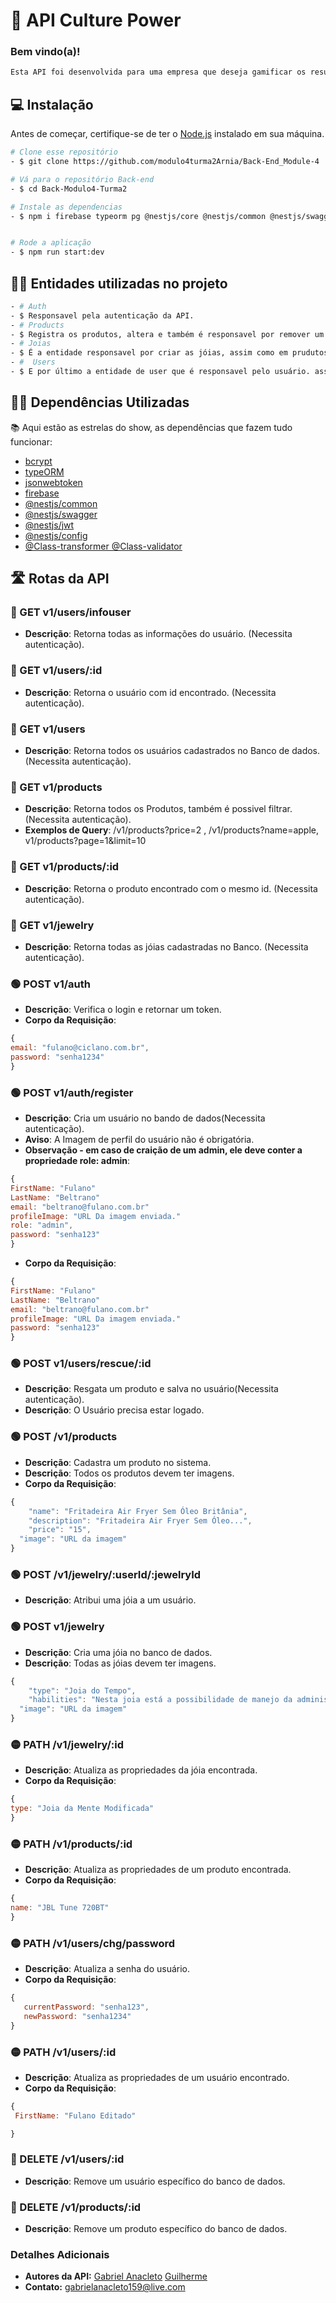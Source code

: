 # 🚀 API Culture Power
 ### Bem vindo(a)!
 ```bash
Esta API foi desenvolvida para uma empresa que deseja gamificar os resultados e recompensar seus colaboradores de acordo com seu desempenho. Os colaboradores podem resgatar produtos da loja virtual da empresa usando as joias adquiridas durante suas atividades.
```
## 💻 Instalação

Antes de começar, certifique-se de ter o [Node.js](https://nodejs.org/) instalado em sua máquina.
```bash
# Clone esse repositório
- $ git clone https://github.com/modulo4turma2Arnia/Back-End_Module-4

# Vá para o repositório Back-end
- $ cd Back-Modulo4-Turma2

# Instale as dependencias
- $ npm i firebase typeorm pg @nestjs/core @nestjs/common @nestjs/swagger @nestjs/jwt @nestjs/config bcrypt class-transformer class-validator


# Rode a aplicação
- $ npm run start:dev
```
## 👨‍💻 Entidades utilizadas no projeto
```bash
- # Auth
- $ Responsavel pela autenticação da API.
- # Products
- $ Registra os produtos, altera e também é responsavel por remover um produto do banco de dados.
- # Joias
- $ É a entidade responsavel por criar as jóias, assim como em prudutos também tem todos as rotas de um CRUD.
- #  Users
- $ E por último a entidade de user que é responsavel pelo usuário. assim como nas outras entidades também tem todos as rotas de um CRUD.
```

## 👨‍💻 Dependências Utilizadas
📚 Aqui estão as estrelas do show, as dependências que fazem tudo funcionar:

- [bcrypt](https://www.npmjs.com/package/bcrypt)
- [typeORM](https://docs.nestjs.com/recipes/sql-typeorm)
- [jsonwebtoken](https://jwt.io/)
- [firebase](https://firebase.google.com/?hl=pt)
- [@nestjs/common](https://www.npmjs.com/package/@nestjs/common)
- [@nestjs/swagger](https://docs.nestjs.com/openapi/introduction)
- [@nestjs/jwt](https://docs.nestjs.com/security/authentication)
- [@nestjs/config](https://docs.nestjs.com/techniques/configuration)
- [@Class-transformer @Class-validator](https://docs.nestjs.com/techniques/validation)


## 🛣️ Rotas da API

### 🔵 GET v1/users/infouser
- **Descrição**: Retorna todas as informações do usuário. (Necessita autenticação).
### 🔵 GET v1/users/:id
- **Descrição**: Retorna o usuário com id encontrado. (Necessita autenticação).
### 🔵 GET v1/users
- **Descrição**: Retorna todos os usuários cadastrados no Banco de dados. (Necessita autenticação).
### 🔵 GET v1/products
- **Descrição**: Retorna todos os Produtos, também é possivel filtrar.(Necessita autenticação).
- **Exemplos de Query**: /v1/products?price=2 , /v1/products?name=apple, v1/products?page=1&limit=10
### 🔵 GET v1/products/:id
- **Descrição**: Retorna o produto encontrado com o mesmo id. (Necessita autenticação).
### 🔵 GET v1/jewelry
- **Descrição**: Retorna todas as jóias cadastradas no Banco. (Necessita  autenticação).

### 🟢 POST v1/auth
- **Descrição**: Verifica o login e retornar um token.
- **Corpo da Requisição**:
```javascript
{
email: "fulano@ciclano.com.br",
password: "senha1234"
}
```
### 🟢 POST v1/auth/register
- **Descrição**: Cria um usuário no bando de dados(Necessita autenticação).
- **Aviso**: A Imagem de perfil do usuário não é obrigatória. 
- **Observação - em caso de craição de um admin, ele deve conter a propriedade role: admin**:
```javascript
{
FirstName: "Fulano"
LastName: "Beltrano"
email: "beltrano@fulano.com.br"
profileImage: "URL Da imagem enviada."
role: "admin",
password: "senha123"
}
```

- **Corpo da Requisição**:
```javascript
{
FirstName: "Fulano"
LastName: "Beltrano"
email: "beltrano@fulano.com.br"
profileImage: "URL Da imagem enviada."
password: "senha123"
}
```
### 🟢 POST v1/users/rescue/:id
- **Descrição**: Resgata um produto e salva no usuário(Necessita autenticação).
- **Descrição**: O Usuário precisa estar logado.

### 🟢 POST /v1/products
- **Descrição**: Cadastra um produto no sistema.
- **Descrição**: Todos os produtos devem ter imagens.
- **Corpo da Requisição**:
```javascript
{
	"name": "Fritadeira Air Fryer Sem Óleo Britânia",
	"description": "Fritadeira Air Fryer Sem Óleo...",
	"price": "15",
  "image": "URL da imagem"
}
```


### 🟢 POST /v1/jewelry/:userId/:jewelryId
- **Descrição**: Atribui uma jóia a um usuário.

### 🟢 POST v1/jewelry
- **Descrição**: Cria uma jóia no banco de dados.
- **Descrição**: Todas as jóias devem ter imagens.
```javascript
{
	"type": "Joia do Tempo",
	"habilities": "Nesta joia está a possibilidade de manejo da administr.....",
  "image": "URL da imagem"
}
```


### 🟡 PATH /v1/jewelry/:id
- **Descrição**: Atualiza as propriedades da jóia encontrada.
- **Corpo da Requisição**:
 ```javascript
{
type: "Joia da Mente Modificada"
}
```

### 🟡 PATH /v1/products/:id
- **Descrição**: Atualiza as propriedades de um produto encontrada.
- **Corpo da Requisição**:
 ```javascript
{
name: "JBL Tune 720BT"
}
```

### 🟡 PATH /v1/users/chg/password
- **Descrição**: Atualiza a senha do usuário.
- **Corpo da Requisição**:
 ```javascript
{
	currentPassword: "senha123",
	newPassword: "senha1234"
}
```

### 🟡 PATH /v1/users/:id
- **Descrição**: Atualiza as propriedades de um usuário encontrado.
- **Corpo da Requisição**:
 ```javascript
{
  FirstName: "Fulano Editado"

}
```

### 🔴 DELETE /v1/users/:id
- **Descrição**: Remove um usuário específico do banco de dados.

### 🔴 DELETE /v1/products/:id
- **Descrição**: Remove um produto específico do banco de dados.



### Detalhes Adicionais
- **Autores da API:** [Gabriel Anacleto](https://www.linkedin.com/in/gabriel-anacletoo/)  [Guilherme](https://github.com/syus13) 
- **Contato:** gabrielanacleto159@live.com

